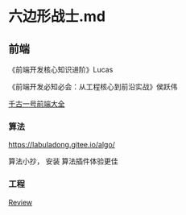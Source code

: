 # 六边形战士.md

## 前端

《前端开发核心知识进阶》Lucas

《前端开发必知必会：从工程核心到前沿实战》侯跃伟

[千古一号前端大全](https://web.qianguyihao.com/)

### 算法

https://labuladong.gitee.io/algo/

算法小抄， 安装 算法插件体验更佳

### 工程

[Review](https://jimmysong.io/eng-practices/docs/review/)